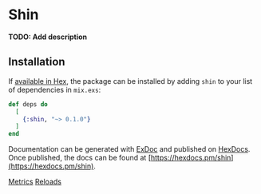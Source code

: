 # Shin

**TODO: Add description**

## Installation

If [available in Hex](https://hex.pm/docs/publish), the package can be installed
by adding `shin` to your list of dependencies in `mix.exs`:

```elixir
def deps do
  [
    {:shin, "~> 0.1.0"}
  ]
end
```

Documentation can be generated with [ExDoc](https://github.com/elixir-lang/ex_doc)
and published on [HexDocs](https://hexdocs.pm). Once published, the docs can
be found at [https://hexdocs.pm/shin](https://hexdocs.pm/shin).

[Metrics](https://shibboleth.atlassian.net/wiki/spaces/IDP4/pages/1265631722/MetricsConfiguration)
[Reloads](https://shibboleth.atlassian.net/wiki/spaces/IDP4/pages/1265631674/ReloadableServices)